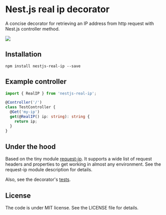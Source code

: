 # Nest.js real ip decorator

A concise decorator for retrieving an IP address from http request with Nest.js controller method.  

![](https://nodei.co/npm/nestjs-real-ip.png?downloads=true&cacheBust=2)

## Installation

```shell script
npm install nestjs-real-ip --save
```

## Example controller

```typescript
import { RealIP } from 'nestjs-real-ip';

@Controller('/')
class TestController {
  @Get('my-ip')
  get(@RealIP() ip: string): string {
    return ip;
  }
}
```

## Under the hood
Based on the tiny module [request-ip](https://github.com/pbojinov/request-ip).
It supports a wide list of request headers and properties to get working in almost any environment.
See the request-ip module description for details.

Also, see the decorator's [tests](__tests__/index.spec.ts).

## License
The code is under MIT license. See the LICENSE file for details.
